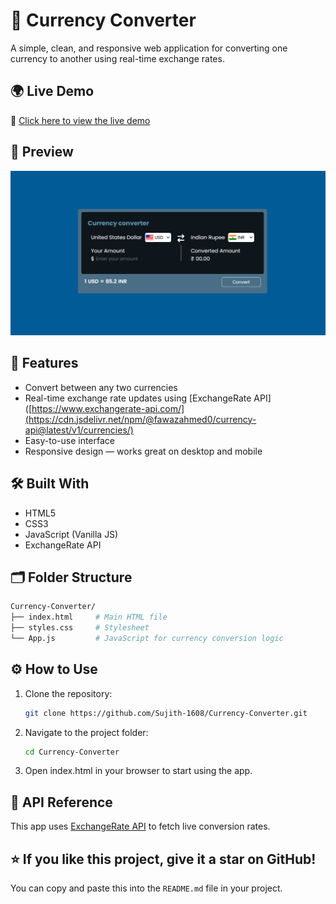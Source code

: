 # 💱 Currency Converter
A simple, clean, and responsive web application for converting one currency to another using real-time exchange rates.
## 🌍 Live Demo

🔗 [Click here to view the live demo](https://sujith-1608.github.io/Currency-Converter/)

## 📸 Preview

![Currency Converter Screenshot](https://raw.githubusercontent.com/Sujith-1608/Currency-Converter/main/screenshot.png)

## 🚀 Features

- Convert between any two currencies
- Real-time exchange rate updates using [ExchangeRate API]([https://www.exchangerate-api.com/](https://cdn.jsdelivr.net/npm/@fawazahmed0/currency-api@latest/v1/currencies/)
- Easy-to-use interface
- Responsive design — works great on desktop and mobile

## 🛠️ Built With

- HTML5
- CSS3
- JavaScript (Vanilla JS)
- ExchangeRate API

## 🗂️ Folder Structure
```bash
Currency-Converter/
├── index.html     # Main HTML file
├── styles.css     # Stylesheet
└── App.js         # JavaScript for currency conversion logic
```

## ⚙️ How to Use
1. Clone the repository:
   ```bash
   git clone https://github.com/Sujith-1608/Currency-Converter.git
2. Navigate to the project folder:
   ```bash
   cd Currency-Converter
3. Open index.html in your browser to start using the app.

## 📡 API Reference
This app uses [ExchangeRate API](https://cdn.jsdelivr.net/npm/@fawazahmed0/currency-api@latest/v1/currencies/) to fetch live conversion rates.

## ⭐ If you like this project, give it a star on GitHub!
You can copy and paste this into the `README.md` file in your project.


